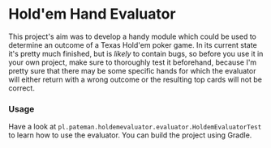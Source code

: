 # Hold'em Hand Evaluator

This project's aim was to develop a handy module which could be used to determine an outcome of a Texas Hold'em poker game. In its current state it's pretty much finished, but is *likely* to contain bugs, so before you use it in your own project, make sure to thoroughly test it beforehand, because I'm pretty sure that there may be some specific hands for which the evaluator will either return with a wrong outcome or the resulting top cards will not be correct.

### Usage

Have a look at `pl.pateman.holdemevaluator.evaluator.HoldemEvaluatorTest` to learn how to use the evaluator. You can build the project using Gradle.